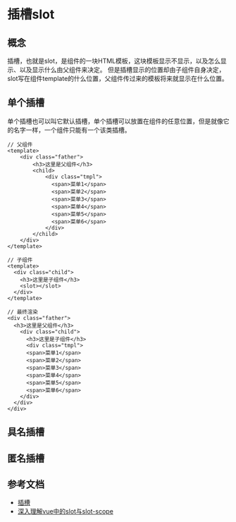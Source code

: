 # 插槽slot
## 概念
插槽，也就是slot，是组件的一块HTML模板，这块模板显示不显示，以及怎么显示、以及显示什么由父组件来决定。
但是插槽显示的位置却由子组件自身决定，slot写在组件template的什么位置，父组件传过来的模板将来就显示在什么位置。

## 单个插槽
单个插槽也可以叫它默认插槽，单个插槽可以放置在组件的任意位置，但是就像它的名字一样，一个组件只能有一个该类插槽。

```$xlst
// 父组件
<template>
    <div class="father">
        <h3>这里是父组件</h3>
        <child>
            <div class="tmpl">
              <span>菜单1</span>
              <span>菜单2</span>
              <span>菜单3</span>
              <span>菜单4</span>
              <span>菜单5</span>
              <span>菜单6</span>
            </div>
        </child>
    </div>
</template>

```
```$xlst
// 子组件
<template>
  <div class="child">
    <h3>这里是子组件</h3>
    <slot></slot>
  </div>
</template>
```
```$xlst
// 最终渲染
<div class="father">
  <h3>这里是父组件</h3>
    <div class="child">
      <h3>这里是子组件</h3>
      <div class="tmpl">
      <span>菜单1</span>
      <span>菜单2</span>
      <span>菜单3</span>
      <span>菜单4</span>
      <span>菜单5</span>
      <span>菜单6</span>
    </div>
  </div>
</div>
```

## 具名插槽

## 匿名插槽


## 参考文档

* [插槽](https://cn.vuejs.org/v2/guide/components-slots.html)
* [深入理解vue中的slot与slot-scope](https://juejin.im/post/6844903555837493256)

